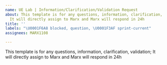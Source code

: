 ```yaml
---
name: UE Lab | Information/Clarification/Validation Request
about: This template is for any questions, information, clarification, validation;
  It will directly assign to Marx and Marx will respond in 24h
title: ''
labels: "\U0001F6A8 blocked, question, \U0001F3AF sprint-current"
assignees: MARX1108

---
```


This template is for any questions, information, clarification, validation; It will directly assign to Marx and Marx will respond in 24h
